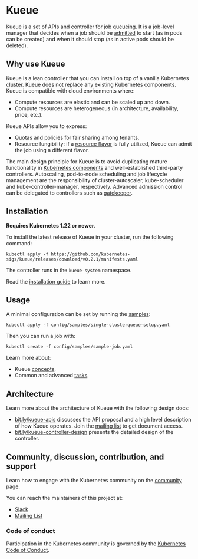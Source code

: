 # Kueue

Kueue is a set of APIs and controller for [job](docs/concepts/workload.md)
[queueing](docs/concepts#queueing). It is a job-level manager that decides when
a job should be [admitted](docs/concepts#admission) to start (as in pods can be
created) and when it should stop (as in active pods should be deleted).

## Why use Kueue

Kueue is a lean controller that you can install on top of a vanilla Kubernetes
cluster. Kueue does not replace any existing Kubernetes components. Kueue is
compatible with cloud environments where:
- Compute resources are elastic and can be scaled up and down.
- Compute resources are heterogeneous (in architecture, availability, price, etc.).

Kueue APIs allow you to express:
- Quotas and policies for fair sharing among tenants.
- Resource fungibility: if a [resource flavor](docs/concepts/cluster_queue.md#resourceflavor-object)
  is fully utilized, Kueue can admit the job using a different flavor.

The main design principle for Kueue is to avoid duplicating mature functionality
in [Kubernetes components](https://kubernetes.io/docs/concepts/overview/components/)
and well-established third-party controllers. Autoscaling, pod-to-node scheduling and
job lifecycle management are the responsibility of cluster-autoscaler,
kube-scheduler and kube-controller-manager, respectively. Advanced
admission control can be delegated to controllers such as [gatekeeper](https://github.com/open-policy-agent/gatekeeper).

## Installation

**Requires Kubernetes 1.22 or newer**.

To install the latest release of Kueue in your cluster, run the following command:

```shell
kubectl apply -f https://github.com/kubernetes-sigs/kueue/releases/download/v0.2.1/manifests.yaml
```

The controller runs in the `kueue-system` namespace.

Read the [installation guide](/docs/setup/install.md) to learn more.

## Usage

A minimal configuration can be set by running the [samples](config/samples):

```
kubectl apply -f config/samples/single-clusterqueue-setup.yaml
```

Then you can run a job with:

```
kubectl create -f config/samples/sample-job.yaml
```

Learn more about:
- Kueue [concepts](docs/concepts).
- Common and advanced [tasks](docs/tasks).

## Architecture

<!-- TODO(#64) Remove links to google docs once the contents have been migrated to this repo -->

Learn more about the architecture of Kueue with the following design docs:

- [bit.ly/kueue-apis](https://bit.ly/kueue-apis) discusses the API proposal and a high
  level description of how Kueue operates. Join the [mailing list](https://groups.google.com/a/kubernetes.io/g/wg-batch)
to get document access.
- [bit.ly/kueue-controller-design](https://bit.ly/kueue-controller-design)
presents the detailed design of the controller.

## Community, discussion, contribution, and support

Learn how to engage with the Kubernetes community on the [community page](http://kubernetes.io/community/).

You can reach the maintainers of this project at:

- [Slack](https://kubernetes.slack.com/messages/wg-batch)
- [Mailing List](https://groups.google.com/a/kubernetes.io/g/wg-batch)

### Code of conduct

Participation in the Kubernetes community is governed by the [Kubernetes Code of Conduct](code-of-conduct.md).
